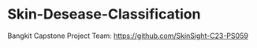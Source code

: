 # Skin-Desease-Classification

Bangkit Capstone Project
Team: https://github.com/SkinSight-C23-PS059
